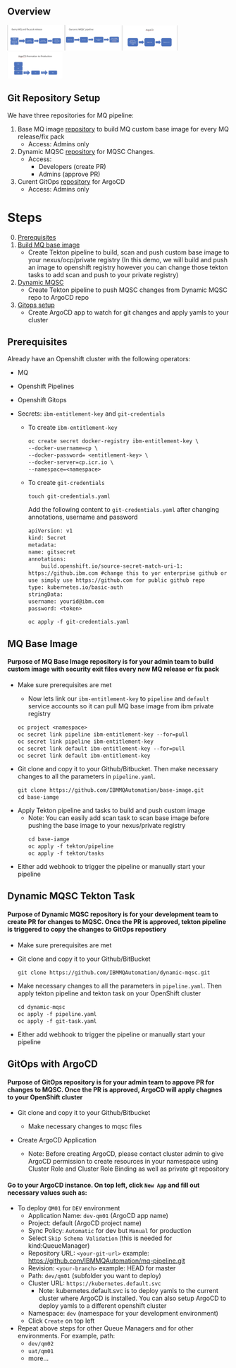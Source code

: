 ## Overview

<img src="/readme-images/custom-image.png" width="25%" height="10%">
<img src="/readme-images/dynamic-mqsc-pipeline.png" width="25%" height="10%">
<img src="/readme-images/argocd-app.png" width="25%" height="10%">
<img src="/readme-images/different-envs.png" width="25%" height="10%">

## Git Repository Setup

We have three repositories for MQ pipeline:

1. Base MQ image [repository](https://github.com/IBMMQAutomation/base-image) to build MQ custom base image for every MQ release/fix pack
   - Access: Admins only
2. Dynamic MQSC [repository](https://github.com/IBMMQAutomation/dynamic-mqsc) for MQSC Changes.
   - Access:
     - Developers (create PR)
     - Admins (approve PR)
3. Curent GitOps [repository](https://github.com/IBMMQAutomation/mq-pipeline.git) for ArgoCD
   - Access: Admins only

# Steps

0. [Prerequisites](#prerequisites)
1. [Build MQ base image](#MQ-Base-Image)
   - Create Tekton pipeline to build, scan and push custom base image to your nexus/ocp/private registry (In this demo, we will build and push an image to openshift registry however you can change those tekton tasks to add scan and push to your private registry)
2. [Dynamic MQSC](#Dynamic-MQSC-Tekton-Task)
   - Create Tekton pipeline to push MQSC changes from Dynamic MQSC repo to ArgoCD repo
3. [Gitops setup](#GitOps-with-ArgoCD)
   - Create ArgoCD app to watch for git changes and apply yamls to your cluster

## **Prerequisites**

Already have an Openshift cluster with the following operators:

- MQ
- Openshift Pipelines
- Openshift Gitops
- Secrets: `ibm-entitlement-key` and `git-credentials`

  - To create `ibm-entitlement-key`

    ```
    oc create secret docker-registry ibm-entitlement-key \
    --docker-username=cp \
    --docker-password= <entitlement-key> \
    --docker-server=cp.icr.io \
    --namespace=<namespace>
    ```

  - To create `git-credentials`

    ```
    touch git-credentials.yaml
    ```

    Add the following content to `git-credentials.yaml` after changing annotations, username and password

    ```
    apiVersion: v1
    kind: Secret
    metadata:
    name: gitsecret
    annotations:
        build.openshift.io/source-secret-match-uri-1: https://github.ibm.com #change this to yor enterprise github or use simply use https://github.com for public github repo
    type: kubernetes.io/basic-auth
    stringData:
    username: yourid@ibm.com
    password: <token>
    ```

    ```
    oc apply -f git-credentials.yaml
    ```

## MQ Base Image

#### **Purpose of MQ Base Image repository is for your admin team to build custom image with security exit files every new MQ release or fix pack**

- Make sure prerequisites are met

  - Now lets link our `ibm-entitlement-key` to `pipeline` and `default` service accounts so it can pull MQ base image from ibm private registry

  ```
  oc project <namespace>
  oc secret link pipeline ibm-entitlement-key --for=pull
  oc secret link pipeline ibm-entitlement-key
  oc secret link default ibm-entitlement-key --for=pull
  oc secret link default ibm-entitlement-key
  ```

* Git clone and copy it to your Github/Bitbucket. Then make necessary changes to all the parameters in `pipeline.yaml`.
  ```
  git clone https://github.com/IBMMQAutomation/base-image.git
  cd base-iamge
  ```

- Apply Tekton pipeline and tasks to build and push custom image
  - Note: You can easily add scan task to scan base image before pushing the base image to your nexus/private registry
    ```
    cd base-iamge
    oc apply -f tekton/pipeline
    oc apply -f tekton/tasks
    ```

* Either add webhook to trigger the pipeline or manually start your pipeline

## Dynamic MQSC Tekton Task

#### **Purpose of Dynamic MQSC repository is for your development team to create PR for changes to MQSC. Once the PR is approved, tekton pipeline is triggered to copy the changes to GitOps repostiory**

- Make sure prerequisites are met

- Git clone and copy it to your Github/BitBucket
  ```
  git clone https://github.com/IBMMQAutomation/dynamic-mqsc.git
  ```
- Make necessary changes to all the parameters in `pipeline.yaml`. Then apply tekton pipeline and tekton task on your OpenShift cluster

  ```
  cd dynamic-mqsc
  oc apply -f pipeline.yaml
  oc apply -f git-task.yaml
  ```

* Either add webhook to trigger the pipeline or manually start your pipeline

## GitOps with ArgoCD

#### **Purpose of GitOps repository is for your admin team to appove PR for changes to MQSC. Once the PR is approved, ArgoCD will apply chagnes to your OpenShift cluster**

- Git clone and copy it to your Github/Bitbucket

  - Make necessary changes to mqsc files

- Create ArgoCD Application
  - Note: Before creating ArgoCD, please contact cluster admin to give ArgoCD permission to create resources in your namespace using Cluster Role and Cluster Role Binding as well as private git repository

#### Go to your ArgoCD instance. On top left, click `New App` and fill out necessary values such as:

- To deploy `QM01` for `DEV` environment
  - Application Name: `dev-qm01` (ArgoCD app name)
  - Project: default (ArgoCD project name)
  - Sync Policy: `Automatic` for dev but `Manual` for production
  - Select `Skip Schema Validation` (this is needed for kind:QueueManager)
  - Repository URL: `<your-git-url>` example: https://github.com/IBMMQAutomation/mq-pipeline.git
  - Revision: `<your-branch>` example: HEAD for master
  - Path: `dev/qm01` (subfolder you want to deploy)
  - Cluster URL: `https://kubernetes.default.svc`
    - Note: kubernetes.default.svc is to deploy yamls to the current cluster where ArgoCD is installed. You can also setup ArgoCD to deploy yamls to a different openshift cluster
  - Namespace: `dev` (namespace for your development environment)
  - Click `Create` on top left
- Repeat above steps for other Queue Managers and for other environments. For example, path:
  - `dev/qm02`
  - `uat/qm01`
  - more...
